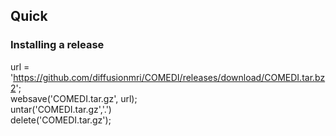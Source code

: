 ## Quick

### Installing a release

url = 'https://github.com/diffusionmri/COMEDI/releases/download/COMEDI.tar.bz2';    
websave('COMEDI.tar.gz', url);    
untar('COMEDI.tar.gz','.')    
delete('COMEDI.tar.gz');
